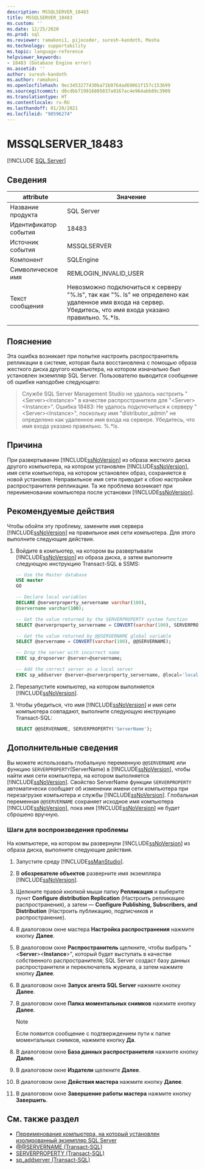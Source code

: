 ```yaml
---
description: MSSQLSERVER_18483
title: MSSQLSERVER_18483
ms.custom: ''
ms.date: 12/25/2020
ms.prod: sql
ms.reviewer: ramakoni1, pijocoder, suresh-kandoth, Masha
ms.technology: supportability
ms.topic: language-reference
helpviewer_keywords:
- 18483 (Database Engine error)
ms.assetid: ''
author: suresh-kandoth
ms.author: ramakoni
ms.openlocfilehash: 9ec3453277430ba71b9764ad69861f157c153699
ms.sourcegitcommit: d8cdbb719916805037a9167ac4e964abb89c3909
ms.translationtype: HT
ms.contentlocale: ru-RU
ms.lasthandoff: 01/20/2021
ms.locfileid: "98596274"
---
```

# <a name="mssqlserver_18483"></a>MSSQLSERVER_18483
 [!INCLUDE [SQL Server](../../includes/applies-to-version/sqlserver.md)]

## <a name="details"></a>Сведения

|attribute|Значение|
|---|---|
|Название продукта|SQL Server|
|Идентификатор события|18483|
|Источник события|MSSQLSERVER|
|Компонент|SQLEngine|
|Символическое имя|REMLOGIN_INVALID_USER|
|Текст сообщения|Невозможно подключиться к серверу "%.ls", так как "%. ls" не определено как удаленное имя входа на сервер. Убедитесь, что имя входа указано правильно. %.*ls.|
||

## <a name="explanation"></a>Пояснение

Эта ошибка возникает при попытке настроить распространитель репликации в системе, которая была восстановлена с помощью образа жесткого диска другого компьютера, на котором изначально был установлен экземпляр SQL Server. Пользователю выводится сообщение об ошибке наподобие следующего:

> Службе SQL Server Management Studio не удалось настроить "\<Server>\<Instance>" в качестве распространителя для "\<Server>\<Instance>". Ошибка 18483: Не удалось подключиться к серверу "\<Server>\<Instance>", поскольку имя "distributor_admin" не определено как удаленное имя входа на сервере. Убедитесь, что имя входа указано правильно. %.*ls.

## <a name="cause"></a>Причина

При развертывании [!INCLUDE[ssNoVersion](../../includes/ssnoversion-md.md)] из образа жесткого диска другого компьютера, на котором установлен [!INCLUDE[ssNoVersion](../../includes/ssnoversion-md.md)], имя сети компьютера, на котором установлен образ, сохраняется в новой установке. Неправильное имя сети приводит к сбою настройки распространителя репликации. Та же проблема возникает при переименовании компьютера после установки [!INCLUDE[ssNoVersion](../../includes/ssnoversion-md.md)].

## <a name="user-action"></a>Рекомендуемые действия

Чтобы обойти эту проблему, замените имя сервера [!INCLUDE[ssNoVersion](../../includes/ssnoversion-md.md)] на правильное имя сети компьютера. Для этого выполните следующие действия.

1. Войдите в компьютер, на котором вы развертывали [!INCLUDE[ssNoVersion](../../includes/ssnoversion-md.md)] из образа диска, а затем выполните следующую инструкцию Transact-SQL в SSMS:

    ```sql
    -- Use the Master database
    USE master
    GO

    -- Declare local variables
    DECLARE @serverproperty_servername varchar(100),
    @servername varchar(100);

    -- Get the value returned by the SERVERPROPERTY system function
    SELECT @serverproperty_servername = CONVERT(varchar(100), SERVERPROPERTY('ServerName'));

    -- Get the value returned by @@SERVERNAME global variable
    SELECT @servername = CONVERT(varchar(100), @@SERVERNAME);

    -- Drop the server with incorrect name
    EXEC sp_dropserver @server=@servername;

    -- Add the correct server as a local server
    EXEC sp_addserver @server=@serverproperty_servername, @local='local';
    ```

2. Перезапустите компьютер, на котором выполняется [!INCLUDE[ssNoVersion](../../includes/ssnoversion-md.md)].
3. Чтобы убедиться, что имя [!INCLUDE[ssNoVersion](../../includes/ssnoversion-md.md)] и имя сети компьютера совпадают, выполните следующую инструкцию Transact-SQL:

    ```sql
    SELECT @@SERVERNAME, SERVERPROPERTY('ServerName');
    ```

## <a name="more-information"></a>Дополнительные сведения

Вы можете использовать глобальную переменную `@@SERVERNAME` или функцию `SERVERPROPERTY`(ServerName) в [!INCLUDE[ssNoVersion](../../includes/ssnoversion-md.md)], чтобы найти имя сети компьютера, на котором выполняется [!INCLUDE[ssNoVersion](../../includes/ssnoversion-md.md)]. Свойство ServerName функции `SERVERPROPERTY` автоматически сообщает об изменении имени сети компьютера при перезагрузке компьютера и службы [!INCLUDE[ssNoVersion](../../includes/ssnoversion-md.md)]. Глобальная переменная `@@SERVERNAME` сохраняет исходное имя компьютера [!INCLUDE[ssNoVersion](../../includes/ssnoversion-md.md)], пока имя [!INCLUDE[ssNoVersion](../../includes/ssnoversion-md.md)] не будет сброшено вручную.

### <a name="steps-to-reproduce-the-problem"></a>Шаги для воспроизведения проблемы

На компьютере, на котором вы развернули [!INCLUDE[ssNoVersion](../../includes/ssnoversion-md.md)] из образа диска, выполните следующие действия.

1. Запустите среду [!INCLUDE[ssManStudio](../../includes/ssManStudio-md.md)].
2. В **обозревателе объектов** разверните имя экземпляра [!INCLUDE[ssNoVersion](../../includes/ssnoversion-md.md)].
3. Щелкните правой кнопкой мыши папку **Репликация** и выберите пункт **Configure distribution Replication** (Настроить репликацию распространения), а затем — **Configure Publishing, Subscribers, and Distribution** (Настроить публикацию, подписчиков и распространение).
4. В диалоговом окне мастера **Настройка распространения** нажмите кнопку **Далее**.
5. В диалоговом окне **Распространитель** щелкните, чтобы выбрать "\<**Server**>\<**Instance**>", который будет выступать в качестве собственного распространителя; SQL Server создаст базу данных распространителя и переключатель журнала, а затем нажмите кнопку **Далее**.
6. В диалоговом окне **Запуск агента SQL Server** нажмите кнопку **Далее**.
7. В диалоговом окне **Папка моментальных снимков** нажмите кнопку **Далее**.

    > [!NOTE]
    > Если появится сообщение с подтверждением пути к папке моментальных снимков, нажмите кнопку **Да**.
8. В диалоговом окне **База данных распространителя** нажмите кнопку **Далее**.
9. В диалоговом окне **Издатели** щелкните **Далее**.
10. В диалоговом окне **Действия мастера** нажмите кнопку **Далее**.
11. В диалоговом окне **Завершение работы мастера** нажмите кнопку **Завершить**.

## <a name="see-also"></a>См. также раздел

- [Переименование компьютера, на который установлен изолированный экземпляр SQL Server](../../database-engine/install-windows/rename-a-computer-that-hosts-a-stand-alone-instance-of-sql-server.md)
- [@@SERVERNAME (Transact-SQL)](../../t-sql/functions/servername-transact-sql.md)
- [SERVERPROPERTY (Transact-SQL)](../../t-sql/functions/serverproperty-transact-sql.md)
- [sp_addserver (Transact-SQL)](../system-stored-procedures/sp-addserver-transact-sql.md)